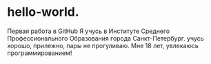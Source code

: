 # hello-world.
Первая работа в GitHub
Я  учусь в Институте Среднего Профессионального Образования города Санкт-Петербург. учусь хорошо, прилежно, пары не прогуливаю.  Мне 18 лет, увлекаюсь программированием!
